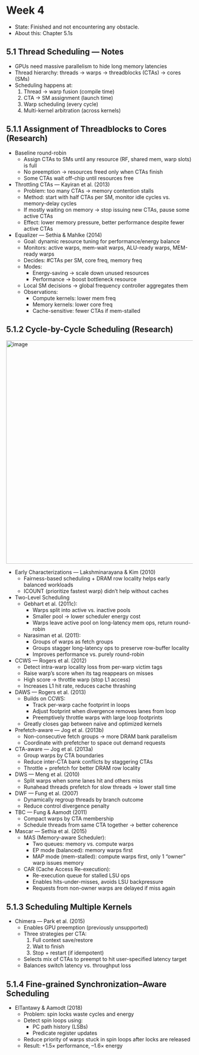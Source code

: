 # Week 4
- State: Finished and not encountering any obstacle.
- About this: Chapter 5.1s

## 5.1 Thread Scheduling — Notes

- GPUs need massive parallelism to hide long memory latencies
- Thread hierarchy: threads → warps → threadblocks (CTAs) → cores (SMs)
- Scheduling happens at:
  1. Thread → warp fusion (compile time)
  2. CTA → SM assignment (launch time)
  3. Warp scheduling (every cycle)
  4. Multi-kernel arbitration (across kernels)

## 5.1.1 Assignment of Threadblocks to Cores (Research)

- Baseline round-robin
  - Assign CTAs to SMs until any resource (RF, shared mem, warp slots) is full
  - No preemption → resources freed only when CTAs finish
  - Some CTAs wait off-chip until resources free
- Throttling CTAs — Kayiran et al. (2013)
  - Problem: too many CTAs → memory contention stalls
  - Method: start with half CTAs per SM, monitor idle cycles vs. memory-delay cycles
  - If mostly waiting on memory → stop issuing new CTAs, pause some active CTAs
  - Effect: lower memory pressure, better performance despite fewer active CTAs
- Equalizer — Sethia & Mahlke (2014)
  - Goal: dynamic resource tuning for performance/energy balance
  - Monitors: active warps, mem-wait warps, ALU-ready warps, MEM-ready warps
  - Decides: #CTAs per SM, core freq, memory freq
  - Modes:
    - Energy-saving → scale down unused resources
    - Performance → boost bottleneck resource
  - Local SM decisions → global frequency controller aggregates them
  - Observations:
    - Compute kernels: lower mem freq
    - Memory kernels: lower core freq
    - Cache-sensitive: fewer CTAs if mem-stalled

## 5.1.2 Cycle-by-Cycle Scheduling (Research)

<img width="938" height="601" alt="image" src="https://github.com/user-attachments/assets/2b54f552-eb87-4879-9cee-9f648fa0f104" />

- Early Characterizations — Lakshminarayana & Kim (2010)
  - Fairness-based scheduling + DRAM row locality helps early balanced workloads
  - ICOUNT (prioritize fastest warp) didn’t help without caches
- Two-Level Scheduling
  - Gebhart et al. (2011c):
    - Warps split into active vs. inactive pools
    - Smaller pool → lower scheduler energy cost
    - Warps leave active pool on long-latency mem ops, return round-robin
  - Narasiman et al. (2011):
    - Groups of warps as fetch groups
    - Groups stagger long-latency ops to preserve row-buffer locality
    - Improves performance vs. purely round-robin
- CCWS — Rogers et al. (2012)
  - Detect intra-warp locality loss from per-warp victim tags
  - Raise warp’s score when its tag reappears on misses
  - High score → throttle warp (stop L1 access)
  - Increases L1 hit rate, reduces cache thrashing
- DAWS — Rogers et al. (2013)
  - Builds on CCWS:
    - Track per-warp cache footprint in loops
    - Adjust footprint when divergence removes lanes from loop
    - Preemptively throttle warps with large loop footprints
  - Greatly closes gap between naive and optimized kernels
- Prefetch-aware — Jog et al. (2013b)
  - Non-consecutive fetch groups → more DRAM bank parallelism
  - Coordinate with prefetcher to space out demand requests
- CTA-aware — Jog et al. (2013a)
  - Group warps by CTA boundaries
  - Reduce inter-CTA bank conflicts by staggering CTAs
  - Throttle + prefetch for better DRAM row locality
- DWS — Meng et al. (2010)
  - Split warps when some lanes hit and others miss
  - Runahead threads prefetch for slow threads → lower stall time
- DWF — Fung et al. (2007)
  - Dynamically regroup threads by branch outcome
  - Reduce control divergence penalty
- TBC — Fung & Aamodt (2011)
  - Compact warps by CTA membership
  - Schedule threads from same CTA together → better coherence
- Mascar — Sethia et al. (2015)
  - MAS (Memory-aware Scheduler):
    - Two queues: memory vs. compute warps
    - EP mode (balanced): memory warps first
    - MAP mode (mem-stalled): compute warps first, only 1 “owner” warp issues memory
  - CAR (Cache Access Re-execution):
    - Re-execution queue for stalled LSU ops
    - Enables hits-under-misses, avoids LSU backpressure
    - Requests from non-owner warps are delayed if miss again

## 5.1.3 Scheduling Multiple Kernels

- Chimera — Park et al. (2015)
  - Enables GPU preemption (previously unsupported)
  - Three strategies per CTA:
    1. Full context save/restore
    2. Wait to finish
    3. Stop + restart (if idempotent)
  - Selects mix of CTAs to preempt to hit user-specified latency target
  - Balances switch latency vs. throughput loss

## 5.1.4 Fine-grained Synchronization–Aware Scheduling

- ElTantawy & Aamodt (2018)
  - Problem: spin locks waste cycles and energy
  - Detect spin loops using:
    - PC path history (LSBs)
    - Predicate register updates
  - Reduce priority of warps stuck in spin loops after locks are released
  - Result: +1.5× performance, –1.6× energy
